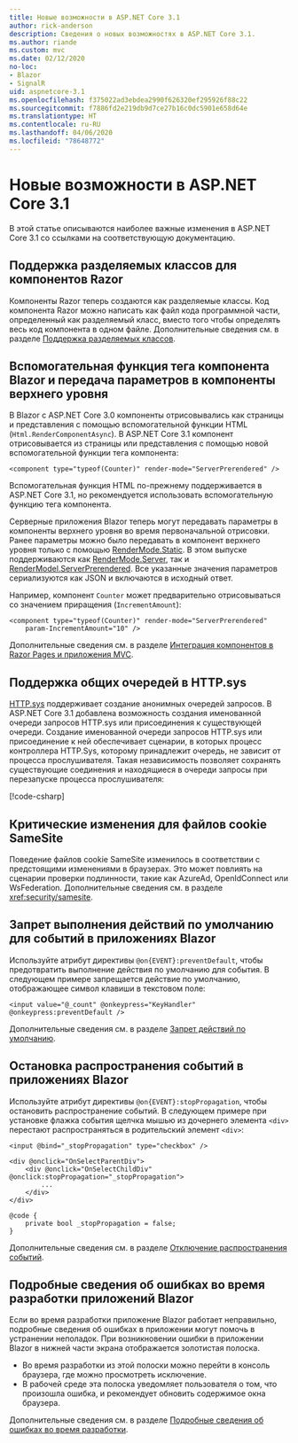 ```yaml
---
title: Новые возможности в ASP.NET Core 3.1
author: rick-anderson
description: Сведения о новых возможностях в ASP.NET Core 3.1.
ms.author: riande
ms.custom: mvc
ms.date: 02/12/2020
no-loc:
- Blazor
- SignalR
uid: aspnetcore-3.1
ms.openlocfilehash: f375022ad3ebdea2990f626320ef295926f88c22
ms.sourcegitcommit: f7886fd2e219db9d7ce27b16c0dc5901e658d64e
ms.translationtype: HT
ms.contentlocale: ru-RU
ms.lasthandoff: 04/06/2020
ms.locfileid: "78648772"
---
```

# <a name="whats-new-in-aspnet-core-31"></a>Новые возможности в ASP.NET Core 3.1

В этой статье описываются наиболее важные изменения в ASP.NET Core 3.1 со ссылками на соответствующую документацию.

## <a name="partial-class-support-for-razor-components"></a>Поддержка разделяемых классов для компонентов Razor

Компоненты Razor теперь создаются как разделяемые классы. Код компонента Razor можно написать как файл кода программной части, определенный как разделяемый класс, вместо того чтобы определять весь код компонента в одном файле. Дополнительные сведения см. в разделе [Поддержка разделяемых классов](xref:blazor/components#partial-class-support).

## <a name="opno-locblazor-component-tag-helper-and-pass-parameters-to-top-level-components"></a>Вспомогательная функция тега компонента Blazor и передача параметров в компоненты верхнего уровня

В Blazor с ASP.NET Core 3.0 компоненты отрисовывались как страницы и представления с помощью вспомогательной функции HTML (`Html.RenderComponentAsync`). В ASP.NET Core 3.1 компонент отрисовывается из страницы или представления с помощью новой вспомогательной функции тега компонента:

```cshtml
<component type="typeof(Counter)" render-mode="ServerPrerendered" />
```

Вспомогательная функция HTML по-прежнему поддерживается в ASP.NET Core 3.1, но рекомендуется использовать вспомогательную функцию тега компонента.

Серверные приложения Blazor теперь могут передавать параметры в компоненты верхнего уровня во время первоначальной отрисовки. Ранее параметры можно было передавать в компонент верхнего уровня только с помощью [RenderMode.Static](xref:Microsoft.AspNetCore.Mvc.Rendering.RenderMode.Static). В этом выпуске поддерживаются как [RenderMode.Server](xref:Microsoft.AspNetCore.Mvc.Rendering.RenderMode.Server), так и [RenderModel.ServerPrerendered](xref:Microsoft.AspNetCore.Mvc.Rendering.RenderMode.ServerPrerendered). Все указанные значения параметров сериализуются как JSON и включаются в исходный ответ.

Например, компонент `Counter` может предварительно отрисовываться со значением приращения (`IncrementAmount`):

```cshtml
<component type="typeof(Counter)" render-mode="ServerPrerendered" 
    param-IncrementAmount="10" />
```

Дополнительные сведения см. в разделе [Интеграция компонентов в Razor Pages и приложения MVC](xref:blazor/integrate-components).

## <a name="support-for-shared-queues-in-httpsys"></a>Поддержка общих очередей в HTTP.sys

[HTTP.sys](xref:fundamentals/servers/httpsys) поддерживает создание анонимных очередей запросов. В ASP.NET Core 3.1 добавлена возможность создания именованной очереди запросов HTTP.sys или присоединения к существующей очереди. Создание именованной очереди запросов HTTP.sys или присоединение к ней обеспечивает сценарии, в которых процесс контроллера HTTP.Sys, которому принадлежит очередь, не зависит от процесса прослушивателя. Такая независимость позволяет сохранять существующие соединения и находящиеся в очереди запросы при перезапуске процесса прослушивателя:

[!code-csharp[](sample/Program.cs?name=snippet)]

## <a name="breaking-changes-for-samesite-cookies"></a>Критические изменения для файлов cookie SameSite

Поведение файлов cookie SameSite изменилось в соответствии с предстоящими изменениями в браузерах. Это может повлиять на сценарии проверки подлинности, такие как AzureAd, OpenIdConnect или WsFederation. Дополнительные сведения см. в разделе <xref:security/samesite>.

## <a name="prevent-default-actions-for-events-in-opno-locblazor-apps"></a>Запрет выполнения действий по умолчанию для событий в приложениях Blazor

Используйте атрибут директивы `@on{EVENT}:preventDefault`, чтобы предотвратить выполнение действия по умолчанию для события. В следующем примере запрещается действие по умолчанию, отображающее символ клавиши в текстовом поле:

```razor
<input value="@_count" @onkeypress="KeyHandler" @onkeypress:preventDefault />
```

Дополнительные сведения см. в разделе [Запрет действий по умолчанию](xref:blazor/event-handling#prevent-default-actions).

## <a name="stop-event-propagation-in-opno-locblazor-apps"></a>Остановка распространения событий в приложениях Blazor

Используйте атрибут директивы `@on{EVENT}:stopPropagation`, чтобы остановить распространение событий. В следующем примере при установке флажка события щелчка мышью из дочернего элемента `<div>` перестают распространяться в родительский элемент `<div>`:

```razor
<input @bind="_stopPropagation" type="checkbox" />

<div @onclick="OnSelectParentDiv">
    <div @onclick="OnSelectChildDiv" @onclick:stopPropagation="_stopPropagation">
        ...
    </div>
</div>

@code {
    private bool _stopPropagation = false;
}
```

Дополнительные сведения см. в разделе [Отключение распространения событий](xref:blazor/event-handling#stop-event-propagation).

## <a name="detailed-errors-during-opno-locblazor-app-development"></a>Подробные сведения об ошибках во время разработки приложений Blazor

Если во время разработки приложение Blazor работает неправильно, подробные сведения об ошибках в приложении могут помочь в устранении неполадок. При возникновении ошибки в приложении Blazor в нижней части экрана отображается золотистая полоска.

* Во время разработки из этой полоски можно перейти в консоль браузера, где можно просмотреть исключение.
* В рабочей среде эта полоска уведомляет пользователя о том, что произошла ошибка, и рекомендует обновить содержимое окна браузера.

Дополнительные сведения см. в разделе [Подробные сведения об ошибках во время разработки](xref:blazor/handle-errors#detailed-errors-during-development).
